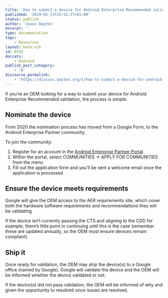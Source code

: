 ```yaml
---
title: 'How to submit a device for Android Enterprise Recommended validation'
published: '2019-05-13T15:52:27+01:00'
status: publish
author: 'Jason Bayton'
excerpt: ''
type: documentation
tags: 
    - Resources
layout: base.njk
id: 8336
doccats:
    - Android
publish_post_category:
    - '6'
discourse_permalink:
    - 'https://discuss.bayton.org/t/how-to-submit-a-device-for-android-enterprise-recommended-validation/295'
---
```

If you’re an OEM looking for a way to submit your device for Android Enterprise Recommended validation, the process is simple:

Nominate the device
-------------------

From 2020 the nomination process has moved from a Google Form, to the Android Enterprise Partner community.

To join the community:

1. Register for an account in the [Android Enterprise Partner Portal](https://www.androidenterprise.dev/s)
2. Within the portal, select COMMUNITIES -&gt; APPLY FOR COMMUNITIES from the menu
3. Fill out the application form and you’ll be sent a welcome email once the application is processed

Ensure the device meets requirements
------------------------------------

Google will give the OEM access to the AER requirements site, which cover both the hardware software requirements and recommendations they will be validating.

If the device isn’t currently passing the CTS and aligning to the CDD for example, there’s little point in continuing until this is the case (remember these are updated annually, so the OEM must ensure devices remain compliant).

Ship it
-------

Once ready for validation, the OEM may ship the device(s) to a Google office (named by Google). Google will validate the device and the OEM will be informed whether the device validated or not.

If the device(s) did not pass validation, the OEM will be informed of why and given the opportunity to resubmit once issues are resolved.